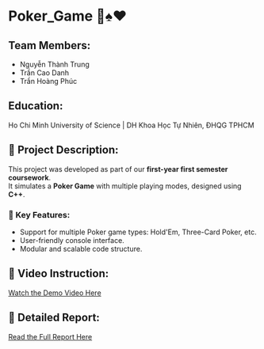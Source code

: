 # Poker_Game 🎲♠️♥️

## Team Members:
- Nguyễn Thành Trung  
- Trần Cao Danh  
- Trần Hoàng Phúc  

## Education:
Ho Chi Minh University of Science | DH Khoa Học Tự Nhiên, ĐHQG TPHCM  

## 📖 Project Description:
This project was developed as part of our **first-year first semester coursework**.  
It simulates a **Poker Game** with multiple playing modes, designed using **C++**.  

### 🚀 Key Features:
- Support for multiple Poker game types: Hold'Em, Three-Card Poker, etc.  
- User-friendly console interface.  
- Modular and scalable code structure.  

## 🎥 Video Instruction:
[Watch the Demo Video Here](https://drive.google.com/file/d/1MlUgcYxd9Af2pzrzaOPh4Xyf0WGRHiv_/view?usp=sharing)

## 📑 Detailed Report:
[Read the Full Report Here](https://drive.google.com/file/d/1v1Xvu26t4HRTMrwJHruC-dA9oF-DaapP/view?usp=sharing)
